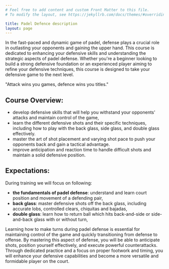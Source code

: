 ```yaml
---
# Feel free to add content and custom Front Matter to this file.
# To modify the layout, see https://jekyllrb.com/docs/themes/#overriding-theme-defaults

title: Padel Defence description
layout: page
---
```


In the fast-paced and dynamic game of padel, defense plays a crucial role in outlasting your opponents and gaining the upper hand. 
This course is dedicated to enhancing your defensive skills and understanding the strategic aspects of padel defense. 
Whether you're a beginner looking to build a strong defensive foundation or an experienced player aiming to refine your defensive techniques, this course is designed to take your defensive game to the next level.

"Attack wins you games, defence wins you titles."

## Course Overview:

- develop defensive skills that will help you withstand your opponents' attacks and maintain control of the game,
- learn the different defensive shots and their specific techniques, including how to play with the back glass, side glass, and double glass effectively.
- master the art of shot placement and varying shot pace to push your opponents back and gain a tactical advantage.
- improve anticipation and reaction time to handle difficult shots and maintain a solid defensive position.

## Expectations:

During training we will focus on following:

- **the fundamentals of padel defense**: understand and learn court position and movement of a defending pair, 
- **back glass**: master defensive shots off the back glass, including accurate lobs, controlled clears, chiquitas and bajadas, 
- **double glass**: learn how to return ball which hits back-and-side or side-and-back glass with or without turn, 

Learning how to make turns during padel defense is essential for maintaining control of the game and quickly transitioning from defense to offense. By mastering this aspect of defense, you will be able to anticipate shots, position yourself effectively, and execute powerful counterattacks. Through dedicated practice and a focus on proper footwork and timing, you will enhance your defensive capabilities and become a more versatile and formidable player on the court.